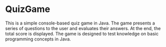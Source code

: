 # QuizGame
This is a simple console-based quiz game in Java. The game presents a series of questions to the user and evaluates their answers. At the end, the total score is displayed. The game is designed to test knowledge on basic programming concepts in Java.
